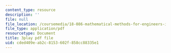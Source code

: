 ```yaml
---
content_type: resource
description: ''
file: null
file_location: /coursemedia/18-086-mathematical-methods-for-engineers-ii-spring-2006/cded409eab2c8153602f858cc88335e1_dxNyJxI_2eI.pdf
file_type: application/pdf
resourcetype: Document
title: 3play pdf file
uid: cded409e-ab2c-8153-602f-858cc88335e1
---
```

